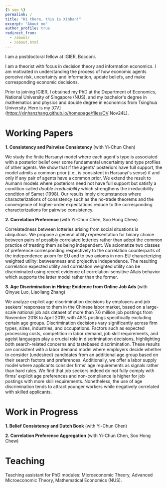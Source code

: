```yaml
---
{% seo %}
permalink: /
title: "Hi there, this is Xinhan!"
excerpt: "About me"
author_profile: true
redirect_from: 
  - /about/
  - /about.html
---
```


I am a postdoctoral fellow at IGIER, Bocconi.

I am a theorist with focus in decision theory and information economics. I am motivated in understanding the process of how economic agents perceive risk, uncertainty and information, update beliefs, and make corresponding economic decisions. 

Prior to joining IGIER, I obtained my PhD at the Department of Economics, National University of Singapore (NUS), and my bachelor's degree in mathematics and physics and double degree in economics from Tsinghua University. Here is my [CV](https://xinhanzhang.github.io/homepage/files/CV Nov24L).

Working Papers
======
**1. Consistency and Pairwise Consistency** (with Yi-Chun Chen)

   We study the finite Harsanyi model where each agent's type is associated with a posterior belief over some fundamental uncertainty and type profiles of other agents. We show that if the agents' posteriors have full support, the model admits a common prior (i.e., is consistent in Harsanyi's sense) if and only if any pair of agents have a common prior. We extend the result to Aumann models where posteriors need not have full support but satisfy a condition called _double irreducibility_ which strengthens the irreducibility condition of Samet (1998). Our results imply circumstances where characterizations of consistency such as the no-trade theorems and the convergence of higher-order expectations reduce to the corresponding characterizations for pairwise consistency.
   
**2. Correlation Preference** (with Yi-Chun Chen, Soo Hong Chew)

   Correlatedness between lotteries arising from social situations is ubiquitous. We propose a general utility representation for binary choice between
pairs of possibly correlated lotteries rather than adopt the common practice of treating them as being independent. We axiomatize two classes of preference
corresponding respectively to the correlation counterparts of the independence axiom for EU and to two axioms in non-EU characterizing weighted
utility: betweenness and projective independence. The resulting correlation expected utility and correlation weighted utility can be discriminated using
recent evidence of correlation-sensitive Allais behavior which supports the latter model rather than the former.

**3. Age Discrimination in Hiring: Evidence from Online Job Ads** (with Qinyue Luo, Liaoliang Zhang)

   We analyze explicit age discrimination decisions by employers and job seekers’ responses to them in the Chinese labor market, based on a large-scale
national job ads dataset of more than 7.6 million job postings from November 2018 to April 2019, with 48% postings specifically excluding certain age groups.
Discrimination decisions vary significantly across firm types, sizes, industries, and occupations. Factors such as expected processing costs, competition in labor
demand, job skill requirements, and ageist languages play a crucial role in discrimination decisions, highlighting both search-related concerns and tastebased
discrimination. These results are consistent with a labor demand model where employers decide whether to consider (undesired) candidates from an additional
age group based on their search factors and preferences. Additionally, we offer a labor supply model where applicants consider firms’ age requirements
as signals rather than hard rules. We find that job seekers indeed do not fully comply with firms’ explicit age preferences and non-compliance is higher for job
postings with more skill requirements. Nonetheless, the use of age discrimination tends to attract younger workers while negatively correlated with skilled
applicants.

Work in Progress
======
**1. Belief Consistency and Dutch Book** (with Yi-Chun Chen)

**2. Correlation Preference Aggregation** (with Yi-Chun Chen, Soo Hong Chew)

Teaching
======
Teaching assistant for PhD modules: Microeconomic Theory, Advanced Microeconomic Theory, Mathematical Economics (NUS).
